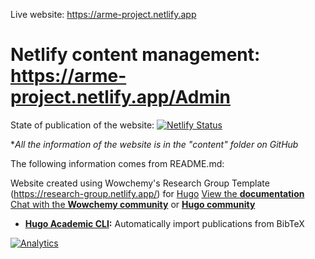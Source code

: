 Live website: https://arme-project.netlify.app

# Netlify content management: https://arme-project.netlify.app/Admin

State of publication of the website: [![Netlify Status](https://api.netlify.com/api/v1/badges/48378092-ea86-4c1f-955d-0e25d01bc04e/deploy-status)](https://app.netlify.com/sites/arme-project/deploys)

**All the information of the website is in the "content" folder on GitHub*

The following information comes from README.md:

Website created using Wowchemy's Research Group Template (https://research-group.netlify.app/) for [Hugo](https://github.com/gohugoio/hugo)
[View the **documentation**](https://wowchemy.com/docs/)
[Chat with the **Wowchemy community**](https://discord.gg/z8wNYzb) or [**Hugo community**](https://discourse.gohugo.io)

* **[Hugo Academic CLI](https://github.com/wowchemy/hugo-academic-cli/):** Automatically import publications from BibTeX

[![Analytics](https://ga-beacon.appspot.com/UA-78646709-2/starter-research-group/readme?pixel)](https://github.com/igrigorik/ga-beacon)
